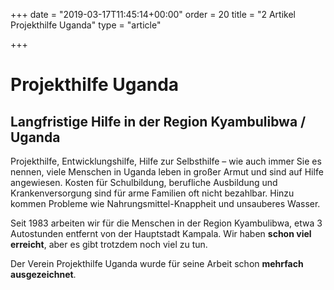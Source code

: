 +++
date = "2019-03-17T11:45:14+00:00"
order = 20
title = "2 Artikel Projekthilfe Uganda"
type = "article"

+++
# Projekthilfe Uganda

## Langfristige Hilfe in der Region Kyambulibwa / Uganda

Projekthilfe, Entwicklungshilfe, Hilfe zur Selbsthilfe – wie auch immer Sie es nennen, viele Menschen in Uganda leben in großer Armut und sind auf Hilfe angewiesen. Kosten für Schulbildung, berufliche Ausbildung und Krankenversorgung sind für arme Familien oft nicht bezahlbar. Hinzu kommen Probleme wie Nahrungsmittel-Knappheit und unsauberes Wasser.

Seit 1983 arbeiten wir für die Menschen in der Region Kyambulibwa, etwa 3 Autostunden entfernt von der Hauptstadt Kampala. Wir haben **schon viel erreicht**, aber es gibt trotzdem noch viel zu tun.

Der Verein Projekthilfe Uganda wurde für seine Arbeit schon **mehrfach ausgezeichnet**.